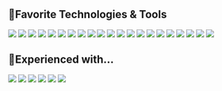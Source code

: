 🔧Favorite Technologies & Tools
----------
![](https://img.shields.io/badge/Hardware-Dell%20XPS15-informational?style=flat&logo=dell&logoColor=white&color=2bbc8a)
![](https://img.shields.io/badge/OS-Windows-informational?style=flat&logo=windows&logoColor=white&color=2bbc8a)
![](https://img.shields.io/badge/IDE-Visual%20Studio%202019-informational?style=flat&logo=visual-studio-code&logoColor=white&color=2bbc8a)
![](https://img.shields.io/badge/Framework-%2ENET%20Core%203%2E1-informational?style=flat&logo=%2Enet&logoColor=white&color=2bbc8a)
![](https://img.shields.io/badge/Language-C%23-informational?style=flat&logo=c-sharp&logoColor=white&color=2bbc8a)
![](https://img.shields.io/badge/Cloud-Azure-informational?style=flat&logo=microsoft-azure&logoColor=white&color=2bbc8a)
![](https://img.shields.io/badge/Version%20Control-GitHub-informational?style=flat&logo=GitHub-Actions&logoColor=white&color=2bbc8a)
![](https://img.shields.io/badge/CI%2FCD-GitHub%20Actions-informational?style=flat&logo=GitHub-Actions&logoColor=white&color=2bbc8a)
![](https://img.shields.io/badge/App%20Server-Linux-informational?style=flat&logo=linux&logoColor=white&color=2bbc8a)
![](https://img.shields.io/badge/Database-PostgreSQL-informational?style=flat&logo=postgresql&logoColor=white&color=2bbc8a)
![](https://img.shields.io/badge/Database-MS%20SQL%20Server-informational?style=flat&logo=microsoft-sql-server&logoColor=white&color=2bbc8a)
![](https://img.shields.io/badge/Package%20Manager-NuGet-informational?style=flat&logo=nuget&logoColor=white&color=2bbc8a)
![](https://img.shields.io/badge/UI-Bootstrap%204-informational?style=flat&logo=bootstrap&logoColor=white&color=2bbc8a)
![](https://img.shields.io/badge/Icons-FontAwesome-informational?style=flat&logo=font-awesome&logoColor=white&color=2bbc8a)
![](https://img.shields.io/badge/Editor-Notepad++-informational?style=flat&logo=notepad%2B%2B&logoColor=white&color=2bbc8a)
![](https://img.shields.io/badge/Graphics-Photoshop-informational?style=flat&logo=adobe-photoshop&logoColor=white&color=2bbc8a)
![](https://img.shields.io/badge/Authentication-JWT-informational?style=flat&logo=json-web-tokens&logoColor=white&color=2bbc8a)
![](https://img.shields.io/badge/Experimenting-Blazor-informational?style=flat&logo=webassembly&logoColor=white&color=2bbc8a)
![](https://img.shields.io/badge/Communication-Slack-informational?style=flat&logo=slack&logoColor=white&color=2bbc8a)
![](https://img.shields.io/badge/Communication-Zoom-informational?style=flat&logo=zoom&logoColor=white&color=2bbc8a)
![](https://img.shields.io/badge/Education-Pluralsight-informational?style=flat&logo=pluralsight&logoColor=white&color=2bbc8a)

🔧Experienced with...
--------
![](https://img.shields.io/badge/Graphical%20Mail%20Merge-Adobe%20InDesign-informational?style=flat&logo=adobe-indesign&logoColor=white&color=2bbc8a)
![](https://img.shields.io/badge/Content%20Managment-SharePoint-informational?style=flat&logo=microsoft-sharepoint&logoColor=white&color=2bbc8a)
![](https://img.shields.io/badge/ERP-SAP-informational?style=flat&logo=sap&logoColor=white&color=2bbc8a)
![](https://img.shields.io/badge/Integration-Instagram-informational?style=flat&logo=instagram&logoColor=white&color=2bbc8a)
![](https://img.shields.io/badge/Integration-Salesforce-informational?style=flat&logo=salesforce&logoColor=white&color=2bbc8a)
![](https://img.shields.io/badge/Integration-Google%20Analytics-informational?style=flat&logo=google-analytics&logoColor=white&color=2bbc8a)

<!--
**mikewcameron/mikewcameron** is a ✨ _special_ ✨ repository because its `README.md` (this file) appears on your GitHub profile.

Here are some ideas to get you started:

- 🔭 I’m currently working on ...
- 🌱 I’m currently learning ...
- 👯 I’m looking to collaborate on ...
- 🤔 I’m looking for help with ...
- 💬 Ask me about ...
- 📫 How to reach me: ...
- 😄 Pronouns: ...
- ⚡ Fun fact: ...
-->
